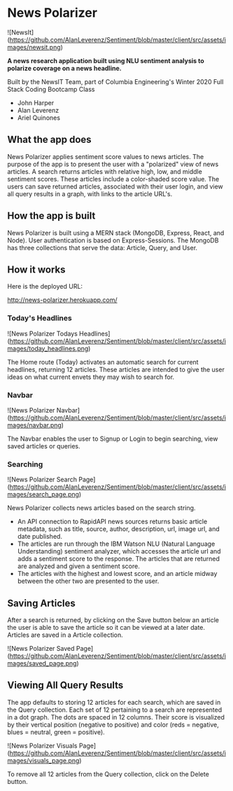 # News Polarizer

![NewsIt]
(https://github.com/AlanLeverenz/Sentiment/blob/master/client/src/assets/images/newsit.png)

**A news research application built using NLU sentiment analysis to polarize coverage on a news headline.**

Built by the NewsIT Team, part of Columbia Engineering's Winter 2020 Full Stack Coding Bootcamp Class

* John Harper
* Alan Leverenz
* Ariel Quinones

## What the app does

News Polarizer applies sentiment score values to news articles. The purpose of the app is to present the user with a "polarized" view of news articles. A search returns articles with relative high, low, and middle sentiment scores. These articles include a color-shaded score value. The users can save returned articles, associated with their user login, and view all query results in a graph, with links to the article URL's.

## How the app is built

News Polarizer is built using a MERN stack (MongoDB, Express, React, and Node). User authentication is based on Express-Sessions. The MongoDB has three collections that serve the data: Article, Query, and User.

## How it works

Here is the deployed URL:

<http://news-polarizer.herokuapp.com/>

### Today's Headlines

![News Polarizer Todays Headlines]
(https://github.com/AlanLeverenz/Sentiment/blob/master/client/src/assets/images/today_headlines.png)

The Home route (Today) activates an automatic search for current headlines, returning 12 articles. These articles are intended to give the user ideas on what current envets they may wish to search for.

### Navbar

![News Polarizer Navbar]
(https://github.com/AlanLeverenz/Sentiment/blob/master/client/src/assets/images/navbar.png)

The Navbar enables the user to Signup or Login to begin searching, view saved articles or queries. 

### Searching

![News Polarizer Search Page]
(https://github.com/AlanLeverenz/Sentiment/blob/master/client/src/assets/images/search_page.png)

News Polarizer collects news articles based on the search string.

* An API connection to RapidAPI news sources returns basic article metadata, such as title, source, author, description, url, image url, and date published.
* The articles are run through the IBM Watson NLU (Natural Language Understanding) sentiment analyzer, which accesses the article url and adds a sentiment score to the response. The articles that are returned are analyzed and given a sentiment score.
* The articles with the highest and lowest score, and an article midway between the other two are presented to the user.

## Saving Articles

After a search is returned, by clicking on the Save button below an article the user is able to save the article so it can be viewed at a later date. Articles are saved in a Article collection.

![News Polarizer Saved Page]
(https://github.com/AlanLeverenz/Sentiment/blob/master/client/src/assets/images/saved_page.png)

## Viewing All Query Results

The app defaults to storing 12 articles for each search, which are saved in the Query collection. Each set of 12 pertaining to a search are represented in a dot graph. The dots are spaced in 12 columns. Their score is visualized by their vertical position (negative to positive) and color (reds = negative, blues = neutral, green = positive).

![News Polarizer Visuals Page]
(https://github.com/AlanLeverenz/Sentiment/blob/master/client/src/assets/images/visuals_page.png)

To remove all 12 articles from the Query collection, click on the Delete button.
